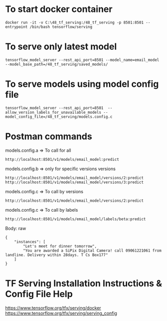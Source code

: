To start docker container
==========================
```
docker run -it -v C:\48_tf_serving:/48_tf_serving -p 8501:8501 --entrypoint /bin/bash tensorflow/serving
```

To serve only latest model
===========================
```
tensorflow_model_server --rest_api_port=8501 --model_name=email_model --model_base_path=/48_tf_serving/saved_models/
```

To serve models using model config file
========================================
```
tensorflow_model_server --rest_api_port=8501  --allow_version_labels_for_unavailable_models --model_config_file=/48_tf_serving/models.config.c
```


Postman commands
=================

models.config.a => To call for all
```
http://localhost:8501/v1/models/email_model:predict
```

models.config.b => only for specific versions versions
```
http://localhost:8501/v1/models/email_model/versions/2:predict
http://localhost:8501/v1/models/email_model/versions/3:predict

```

models.config.c => To call by versions
```
http://localhost:8501/v1/models/email_model/versions/2:predict
```

models.config.c => To call by labels
```
http://localhost:8501/v1/models/email_model/labels/beta:predict
```

Body: raw
```
{
    "instances": [
        "Let's meet for dinner tomorrow",
        "You are awarded a SiPix Digital Camera! call 09061221061 from landline. Delivery within 28days. T Cs Box177"
    ]
}
```

TF Serving Installation Instructions & Config File Help
=======================================================

https://www.tensorflow.org/tfx/serving/docker
https://www.tensorflow.org/tfx/serving/serving_config
